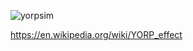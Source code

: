 ![yorpsim](https://github.com/arda-guler/YORPsim/assets/80536083/24e7a9f4-c869-4340-afdc-4be94ea11328)

https://en.wikipedia.org/wiki/YORP_effect
